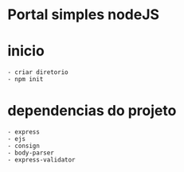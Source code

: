 # Portal simples nodeJS 

# inicio 
    - criar diretorio
    - npm init

# dependencias do projeto
    - express
    - ejs 
    - consign
    - body-parser
    - express-validator
    
